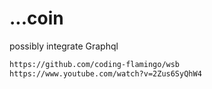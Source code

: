 # ...coin

possibly integrate Graphql
  
```md
https://github.com/coding-flamingo/wsb
https://www.youtube.com/watch?v=2Zus6SyQhW4
```
